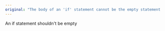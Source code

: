 ```yaml
---
original: "The body of an 'if' statement cannot be the empty statement."
---
```


An if statement shouldn't be empty
